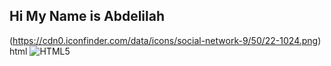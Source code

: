## Hi My Name is Abdelilah

<!-- html -->
(https://cdn0.iconfinder.com/data/icons/social-network-9/50/22-1024.png) html
![HTML5](https://img.shields.io/badge/-HTML5-222222?style=flat&logo=html5&logoColor=E34F26)
